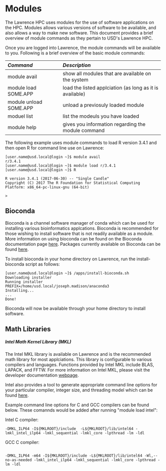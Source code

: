 # Modules

The Lawrence HPC uses modules for the use of software applications on the HPC. Modules allows various versions of software to be available, and also allows a way to make new software. This document provides a brief overview of module commands as they pertain to USD's Lawrence HPC.

Once you are logged into Lawrence, the module commands will be available to you. Following is a brief overview of the basic module commands:

| _Command_ | _Description_ |
| :--- | :--- |
| module avail | show all modules that are available on the system |
| module load SOME.APP | load the listed applciation \(as long as it is available\) |
| module unload SOME.APP | unload a previosuly loaded module |
| moduel list | list the modeuls you have loaded |
| module help | gives you information regarding the module command |

The following example uses module commands to load R version 3.4.1 and then open R for command line use on Lawrence:

```
[user.name@usd.local@login ~]$ module avail
r/3.4.1
[user.name@usd.local@login ~]$ module load r/3.4.1 
[user.name@usd.local@login ~]$ R

R version 3.4.1 (2017-06-30) -- "Single Candle"
Copyright (C) 2017 The R Foundation for Statistical Computing
Platform: x86_64-pc-linux-gnu (64-bit)

>
```

## Bioconda

Bioconda is a channel software manager of conda which can be used for installing various bioinformatics applcations. Bioconda is recommended for those wishing to install software that is not readily available as a module. More information on using bioconda can be found on the Bioconda documentation page [here](https://bioconda.github.io/). Packages currently available on Bioconda can be found [here](https://bioconda.github.io/recipes.html#recipes).

To install bioconda in your home directory on Lawrence, run the install-bioconda script as follows:

```
[user.name@usd.local@login ~]$ /apps/install-bioconda.sh
Downloading installer
Running installer
PREFIX=/home/usd.local/joseph.madison/anaconda3
Installing...
...
Done!
```

Bioconda will now be available through your home directory to install software.

## Math Libraries

##### Intel Math Kernel Library \(MKL\)

The Intel MKL library is available on Lawrence and is the recommended math library for most applciations. This library is configurable to various compilers and languages. Functions provided by Intel MKL include BLAS, LAPACK, and FFTW. For more information on Intel MKL, please visit the developer documentation [webpage](https://software.intel.com/en-us/mkl/documentation).

Intel also provides a tool to generate appropriate command line options for your particular compiler, integer size, and threading model which can be found [here](https://software.intel.com/en-us/articles/intel-mkl-link-line-advisor).

Example command line options for C and GCC compilers can be found below. These comannds would be added after running "module load intel":

Intel C compiler:

```
-DMKL_ILP64 -I${MKLROOT}/include  -L${MKLROOT}/lib/intel64 -lmkl_intel_ilp64 -lmkl_sequential -lmkl_core -lpthread -lm -ldl
```



GCC C compiler:

```

-DMKL_ILP64 -m64 -I${MKLROOT}/include -L${MKLROOT}/lib/intel64 -Wl,--no-as-needed -lmkl_intel_ilp64 -lmkl_sequential -lmkl_core -lpthread -lm -ldl
```



